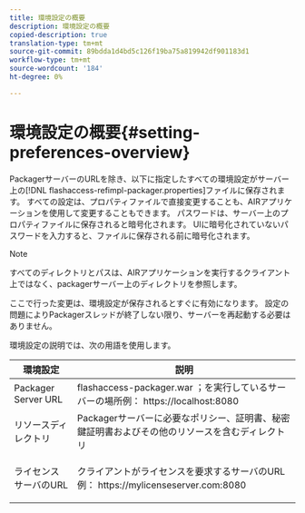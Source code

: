 ```yaml
---
title: 環境設定の概要
description: 環境設定の概要
copied-description: true
translation-type: tm+mt
source-git-commit: 89bdda1d4bd5c126f19ba75a819942df901183d1
workflow-type: tm+mt
source-wordcount: '184'
ht-degree: 0%

---
```



# 環境設定の概要{#setting-preferences-overview}

PackagerサーバーのURLを除き、以下に指定したすべての環境設定がサーバー上の[!DNL flashaccess-refimpl-packager.properties]ファイルに保存されます。 すべての設定は、プロパティファイルで直接変更することも、AIRアプリケーションを使用して変更することもできます。 パスワードは、サーバー上のプロパティファイルに保存されると暗号化されます。 UIに暗号化されていないパスワードを入力すると、ファイルに保存される前に暗号化されます。

>[!NOTE]
>
>すべてのディレクトリとパスは、AIRアプリケーションを実行するクライアント上ではなく、packagerサーバー上のディレクトリを参照します。

ここで行った変更は、環境設定が保存されるとすぐに有効になります。 設定の問題によりPackagerスレッドが終了しない限り、サーバーを再起動する必要はありません。

環境設定の説明では、次の用語を使用します。

<table frame="all" colsep="1" rowsep="1" class="+ topic/table adobe-d/table " id="table_tj5_hcz_n4"> 
 <thead class="- topic/thead "> 
  <tr rowsep="1" class="- topic/row "> 
   <th colname="1" class="- topic/entry entry"> 環境設定 </th> 
   <th colname="2" class="- topic/entry entry"> 説明 </th> 
  </tr> 
 </thead>
 <tbody class="- topic/tbody "> 
  <tr rowsep="1" class="- topic/row "> 
   <td colname="1" class="- topic/entry "> Packager Server URL </td> 
   <td colname="2" class="- topic/entry "> <span class="filepath"> flashaccess-packager.war </span>；を実行しているサーバーの場所例：<span class="filepath"> https://localhost:8080 </span> </td> 
  </tr> 
  <tr rowsep="1" class="- topic/row "> 
   <td colname="1" class="- topic/entry "> リソースディレクトリ </td> 
   <td colname="2" class="- topic/entry "> Packagerサーバーに必要なポリシー、証明書、秘密鍵証明書およびその他のリソースを含むディレクトリ </td> 
  </tr> 
  <tr rowsep="0" class="- topic/row "> 
   <td colname="1" class="- topic/entry "> ライセンスサーバのURL </td> 
   <td colname="2" class="- topic/entry "> <p class="- topic/p ">クライアントがライセンスを要求するサーバのURL例：<span class="filepath"> https://mylicenseserver.com:8080 </span> </p> </td> 
  </tr> 
 </tbody> 
</table>

